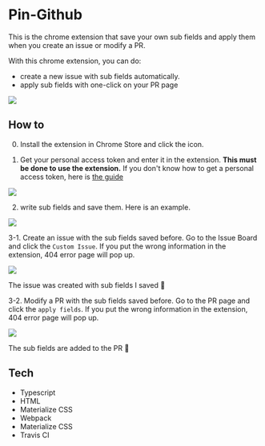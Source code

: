 # Pin-Github

This is the chrome extension that save your own sub fields and apply them when you create an issue or modify a PR.

With this chrome extension, you can do:
- create a new issue with sub fields automatically.
- apply sub fields with one-click on your PR page

<img src="https://user-images.githubusercontent.com/22616716/72204371-69188f00-34ba-11ea-9f15-4df05f6c22c2.png">

## How to 

0. Install the extension in Chrome Store and click the icon.

1. Get your personal access token and enter it in the extension. **This must be done to use the extension.** If you don't know how to get a personal access token, here is [the guide](https://help.github.com/en/github/authenticating-to-github/creating-a-personal-access-token-for-the-command-line)

<img src="https://user-images.githubusercontent.com/22616716/72204404-d7f5e800-34ba-11ea-84d2-5b8b492a41ce.png">

2. write sub fields and save them. Here is an example.

<img src="https://user-images.githubusercontent.com/22616716/72204505-07592480-34bc-11ea-8a72-7cc5881de542.png">

3-1. Create an issue with the sub fields saved before. Go to the Issue Board and click the `Custom Issue`. If you put the wrong information in the extension, 404 error page will pop up.

<img src="https://user-images.githubusercontent.com/22616716/72204570-e218e600-34bc-11ea-909c-f43dee9ac76b.png"/>

The issue was created with sub fields I saved :tada:

3-2. Modify a PR with the sub fields saved before. Go to the PR page and click the `apply fields`. If you put the wrong information in the extension, 404 error page will pop up.

<img src="https://user-images.githubusercontent.com/22616716/72204740-9404e200-34be-11ea-908f-a5b41690f3f0.png"/>

The sub fields are added to the PR :tada:




## Tech

- Typescript
- HTML
- Materialize CSS
- Webpack
- Materialize CSS
- Travis CI
